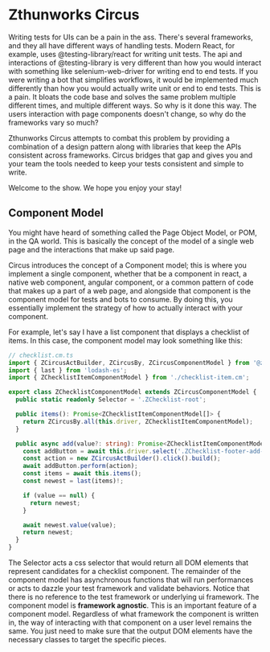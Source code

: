 # Zthunworks Circus

Writing tests for UIs can be a pain in the ass. There's several frameworks, and they all have different ways of handling
tests. Modern React, for example, uses @testing-library/react for writing unit tests. The api and interactions of
@testing-library is very different than how you would interact with something like selenium-web-driver for writing end
to end tests. If you were writing a bot that simplifies workflows, it would be implemented much differently than how you
would actually write unit or end to end tests. This is a pain. It bloats the code base and solves the same problem
multiple different times, and multiple different ways. So why is it done this way. The users interaction with page
components doesn't change, so why do the frameworks vary so much?

Zthunworks Circus attempts to combat this problem by providing a combination of a design pattern along with libraries
that keep the APIs consistent across frameworks. Circus bridges that gap and gives you and your team the tools needed to
keep your tests consistent and simple to write.

Welcome to the show. We hope you enjoy your stay!

## Component Model

You might have heard of something called the Page Object Model, or POM, in the QA world. This is basically the concept
of the model of a single web page and the interactions that make up said page.

Circus introduces the concept of a Component model; this is where you implement a single component, whether that be a
component in react, a native web component, angular component, or a common pattern of code that makes up a part of a web
page, and alongside that component is the component model for tests and bots to consume. By doing this, you essentially
implement the strategy of how to actually interact with your component.

For example, let's say I have a list component that displays a checklist of items. In this case, the component model may
look something like this:

```ts
// checklist.cm.ts
import { ZCircusActBuilder, ZCircusBy, ZCircusComponentModel } from '@zthun/cirque';
import { last } from 'lodash-es';
import { ZChecklistItemComponentModel } from './checklist-item.cm';

export class ZChecklistComponentModel extends ZCircusComponentModel {
  public static readonly Selector = '.ZChecklist-root';

  public items(): Promise<ZChecklistItemComponentModel[]> {
    return ZCircusBy.all(this.driver, ZChecklistItemComponentModel);
  }

  public async add(value?: string): Promise<ZChecklistItemComponentModel> {
    const addButton = await this.driver.select('.ZChecklist-footer-add-button');
    const action = new ZCircusActBuilder().click().build();
    await addButton.perform(action);
    const items = await this.items();
    const newest = last(items)!;

    if (value == null) {
      return newest;
    }

    await newest.value(value);
    return newest;
  }
}
```

The Selector acts a css selector that would return all DOM elements that represent candidates for a checklist component.
The remainder of the component model has asynchronous functions that will run performances or acts to dazzle your test
framework and validate behaviors. Notice that there is no reference to the test framework or underlying ui framework.
The component model is **framework agnostic**. This is an important feature of a component model. Regardless of what
framework the component is written in, the way of interacting with that component on a user level remains the same. You
just need to make sure that the output DOM elements have the necessary classes to target the specific pieces.
